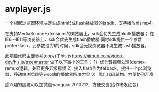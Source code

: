 # avplayer.js
一个根据浏览器环境决定生成html5或flash播放器的js sdk，支持播放hls mp4。

在支持MediaSourceExtensions的浏览器上，sdk会优先生成html5播放器；
在IE6～IE11等浏览器上，sdk会优先生成flash播放器;同时sdk提供一个参数preferFlash，此参数设为1的时候，sdk会无视浏览器环境生成flash播放器。

此项目代码主要参考(copy)了hls.js https://github.com/video-dev/hls.js/tree/master
做了以下微小的工作：
1）优化音视频处理(demux-remux)逻辑，兼容更多异常视频
2）接入flash作为fallback，提供一个pc浏览器、移动端浏览器等web端的播放器解决方案
3）优化代码结构，方便协同开发

感兴趣的朋友可以加微信:yangqiao2010212，方便交流(给作者发红包)
